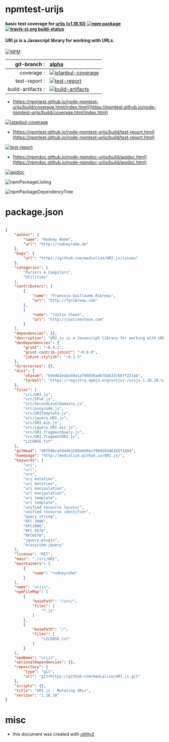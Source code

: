 # npmtest-urijs

#### basic test coverage for  [urijs (v1.18.10)](http://medialize.github.io/URI.js/)  [![npm package](https://img.shields.io/npm/v/npmtest-urijs.svg?style=flat-square)](https://www.npmjs.org/package/npmtest-urijs) [![travis-ci.org build-status](https://api.travis-ci.org/npmtest/node-npmtest-urijs.svg)](https://travis-ci.org/npmtest/node-npmtest-urijs)

#### URI.js is a Javascript library for working with URLs.

[![NPM](https://nodei.co/npm/urijs.png?downloads=true&downloadRank=true&stars=true)](https://www.npmjs.com/package/urijs)

| git-branch : | [alpha](https://github.com/npmtest/node-npmtest-urijs/tree/alpha)|
|--:|:--|
| coverage : | [![istanbul-coverage](https://npmtest.github.io/node-npmtest-urijs/build/coverage.badge.svg)](https://npmtest.github.io/node-npmtest-urijs/build/coverage.html/index.html)|
| test-report : | [![test-report](https://npmtest.github.io/node-npmtest-urijs/build/test-report.badge.svg)](https://npmtest.github.io/node-npmtest-urijs/build/test-report.html)|
| build-artifacts : | [![build-artifacts](https://npmtest.github.io/node-npmtest-urijs/glyphicons_144_folder_open.png)](https://github.com/npmtest/node-npmtest-urijs/tree/gh-pages/build)|

- [https://npmtest.github.io/node-npmtest-urijs/build/coverage.html/index.html](https://npmtest.github.io/node-npmtest-urijs/build/coverage.html/index.html)

[![istanbul-coverage](https://npmtest.github.io/node-npmtest-urijs/build/screenCapture.buildCi.browser.%252Ftmp%252Fbuild%252Fcoverage.lib.html.png)](https://npmtest.github.io/node-npmtest-urijs/build/coverage.html/index.html)

- [https://npmtest.github.io/node-npmtest-urijs/build/test-report.html](https://npmtest.github.io/node-npmtest-urijs/build/test-report.html)

[![test-report](https://npmtest.github.io/node-npmtest-urijs/build/screenCapture.buildCi.browser.%252Ftmp%252Fbuild%252Ftest-report.html.png)](https://npmtest.github.io/node-npmtest-urijs/build/test-report.html)

- [https://npmdoc.github.io/node-npmdoc-urijs/build/apidoc.html](https://npmdoc.github.io/node-npmdoc-urijs/build/apidoc.html)

[![apidoc](https://npmdoc.github.io/node-npmdoc-urijs/build/screenCapture.buildCi.browser.%252Ftmp%252Fbuild%252Fapidoc.html.png)](https://npmdoc.github.io/node-npmdoc-urijs/build/apidoc.html)

![npmPackageListing](https://npmtest.github.io/node-npmtest-urijs/build/screenCapture.npmPackageListing.svg)

![npmPackageDependencyTree](https://npmtest.github.io/node-npmtest-urijs/build/screenCapture.npmPackageDependencyTree.svg)



# package.json

```json

{
    "author": {
        "name": "Rodney Rehm",
        "url": "http://rodneyrehm.de"
    },
    "bugs": {
        "url": "https://github.com/medialize/URI.js/issues"
    },
    "categories": [
        "Parsers & Compilers",
        "Utilities"
    ],
    "contributors": [
        {
            "name": "Francois-Guillaume Ribreau",
            "url": "http://fgribreau.com"
        },
        {
            "name": "Justin Chase",
            "url": "http://justinmchase.com"
        }
    ],
    "dependencies": {},
    "description": "URI.js is a Javascript library for working with URLs.",
    "devDependencies": {
        "grunt": "~0.4.2",
        "grunt-contrib-jshint": "~0.8.0",
        "jshint-stylish": "~0.1.5"
    },
    "directories": {},
    "dist": {
        "shasum": "b94463eaba59a1a796036a467bb633c667f221ab",
        "tarball": "https://registry.npmjs.org/urijs/-/urijs-1.18.10.tgz"
    },
    "files": [
        "src/URI.js",
        "src/IPv6.js",
        "src/SecondLevelDomains.js",
        "src/punycode.js",
        "src/URITemplate.js",
        "src/jquery.URI.js",
        "src/URI.min.js",
        "src/jquery.URI.min.js",
        "src/URI.fragmentQuery.js",
        "src/URI.fragmentURI.js",
        "LICENSE.txt"
    ],
    "gitHead": "d6f596ce5dd463289ddd0ecf994503461b5f1894",
    "homepage": "http://medialize.github.io/URI.js/",
    "keywords": [
        "uri",
        "url",
        "urn",
        "uri mutation",
        "url mutation",
        "uri manipulation",
        "url manipulation",
        "uri template",
        "url template",
        "unified resource locator",
        "unified resource identifier",
        "query string",
        "RFC 3986",
        "RFC3986",
        "RFC 6570",
        "RFC6570",
        "jquery-plugin",
        "ecosystem:jquery"
    ],
    "license": "MIT",
    "main": "./src/URI",
    "maintainers": [
        {
            "name": "rodneyrehm"
        }
    ],
    "name": "urijs",
    "npmFileMap": [
        {
            "basePath": "/src/",
            "files": [
                "*.js"
            ]
        },
        {
            "basePath": "/",
            "files": [
                "LICENSE.txt"
            ]
        }
    ],
    "npmName": "urijs",
    "optionalDependencies": {},
    "repository": {
        "type": "git",
        "url": "git+https://github.com/medialize/URI.js.git"
    },
    "scripts": {},
    "title": "URI.js - Mutating URLs",
    "version": "1.18.10"
}
```



# misc
- this document was created with [utility2](https://github.com/kaizhu256/node-utility2)
